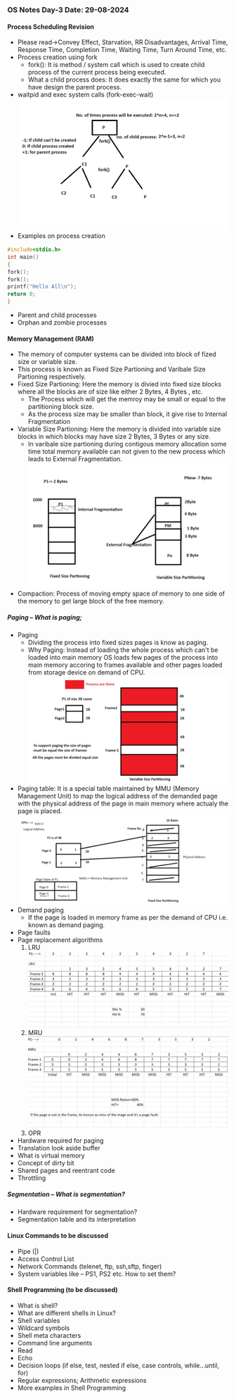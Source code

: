 ### OS Notes Day-3 Date: 29-08-2024
#### Process Scheduling Revision
- Please read->Convey Effect, Starvation, RR Disadvantages, Arrival Time, Response Time, Completion Time, Waiting Time, Turn Around Time, etc.
- Process creation using fork
    - fork(): It is method / system call which is used to create child process of the current process being executed.
    - What a child process does: It does exactly the same for which you have design the parent process. 
- waitpid and exec system calls (fork-exec-wait)
![Image](Fork.jpg)
- Examples on process creation
```C
#include<stdio.h>
int main()
{
fork();
fork();
printf("Hello All\n");
return 0;
}
```
- Parent and child processes
- Orphan and zombie processes
#### Memory Management (RAM)
- The memory of computer systems can be divided into block of fized size or variable size.
- This process is known as Fixed Size Partioning and Varibale Size Partioning respectively.
- Fixed Size Partioning: Here the memory is divied into fixed size blocks where all the blocks are of size like either 2 Bytes, 4 Bytes , etc.
    - The Process which will get the memroy may be small or equal to the partitioning block size.
    - As the process size may be smaller than block, it give rise to Internal Fragmentation
- Variable Size Partioning: Here the memory is divided into variable size blocks in which blocks may have size 2 Bytes, 3 Bytes or any size.
    - In varibale size partioning during contigous memory allocation some time total memory available can not given to the new process which leads to External Fragmentation.
![Image](Mem.jpg)
- Compaction: Process of moving empty space of memory to one side of the memory to get large block of the free memory.
##### Paging – What is paging;
- Paging
    - Dividing the process into fixed sizes pages is know as paging.
    - Why Paging: Instead of loading the whole process which can't be loaded into main memory OS loads few pages of the process into main memory accoring to frames available and other pages loaded from storage device on demand of CPU.
![Image](NeedOfPaging.jpg)
- Paging table: It is a special table maintained by MMU (Memory Management Unit) to map the logical address of the demanded page with the physical address of the page in main memory where actualy the page is placed.
![Image](Paging2.jpg)
- Demand paging
    - If the page is loaded in memory frame as per the demand of CPU i.e. known as demand paging.
- Page faults
- Page replacement algorithms
    1. LRU
![Image](LRU.jpg)
    2. MRU
![Image](MRU.jpg)
    3. OPR
- Hardware required for paging
- Translation look aside buffer
- What is virtual memory
- Concept of dirty bit
- Shared pages and reentrant code
- Throttling
##### Segmentation – What is segmentation?
- Hardware requirement for segmentation?
- Segmentation table and its interpretation
#### Linux Commands to be discussed
- Pipe (|)
- Access Control List
- Network Commands (telenet, ftp, ssh,sftp, finger)
- System variables like – PS1, PS2 etc. How to set them?
#### Shell Programming (to be discussed)
- What is shell?
- What are different shells in Linux?
- Shell variables
- Wildcard symbols
- Shell meta characters
- Command line arguments
- Read
- Echo
- Decision loops (if else, test, nested if else, case controls, while…until, for)
- Regular expressions; Arithmetic expressions
- More examples in Shell Programming
